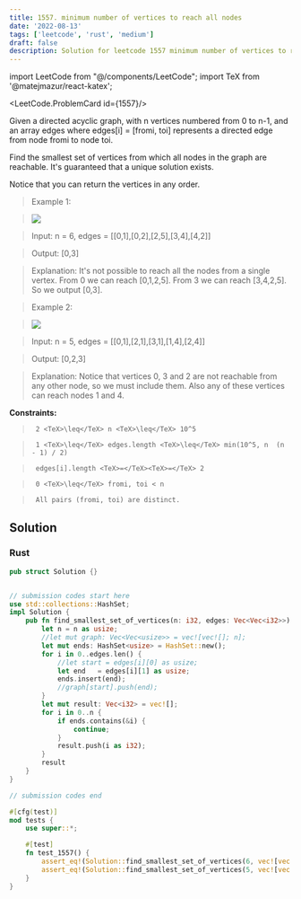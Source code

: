 ```yaml
---
title: 1557. minimum number of vertices to reach all nodes
date: '2022-08-13'
tags: ['leetcode', 'rust', 'medium']
draft: false
description: Solution for leetcode 1557 minimum number of vertices to reach all nodes
---
```

import LeetCode from "@/components/LeetCode";
import TeX from '@matejmazur/react-katex';

<LeetCode.ProblemCard id={1557}/>
 

  Given a directed acyclic graph, with n vertices numbered from 0 to n-1, and an array edges where edges[i] <TeX>=</TeX> [fromi, toi] represents a directed edge from node fromi to node toi.

  

  Find the smallest set of vertices from which all nodes in the graph are reachable. It's guaranteed that a unique solution exists.

  

  Notice that you can return the vertices in any order.

  

   

 >   Example 1:

  

 >   ![](https://assets.leetcode.com/uploads/2020/07/07/untitled22.png)

  

  

 >   Input: n <TeX>=</TeX> 6, edges <TeX>=</TeX> [[0,1],[0,2],[2,5],[3,4],[4,2]]

 >   Output: [0,3]

 >   Explanation: It's not possible to reach all the nodes from a single vertex. From 0 we can reach [0,1,2,5]. From 3 we can reach [3,4,2,5]. So we output [0,3].

  

 >   Example 2:

  

 >   ![](https://assets.leetcode.com/uploads/2020/07/07/untitled.png)

  

  

 >   Input: n <TeX>=</TeX> 5, edges <TeX>=</TeX> [[0,1],[2,1],[3,1],[1,4],[2,4]]

 >   Output: [0,2,3]

 >   Explanation: Notice that vertices 0, 3 and 2 are not reachable from any other node, so we must include them. Also any of these vertices can reach nodes 1 and 4.

  

  

   

  **Constraints:**

  

  

 >   	2 <TeX>\leq</TeX> n <TeX>\leq</TeX> 10^5

 >   	1 <TeX>\leq</TeX> edges.length <TeX>\leq</TeX> min(10^5, n  (n - 1) / 2)

 >   	edges[i].length <TeX>=</TeX><TeX>=</TeX> 2

 >   	0 <TeX>\leq</TeX> fromi, toi < n

 >   	All pairs (fromi, toi) are distinct.


## Solution
### Rust
```rust
pub struct Solution {}


// submission codes start here
use std::collections::HashSet;
impl Solution {
    pub fn find_smallest_set_of_vertices(n: i32, edges: Vec<Vec<i32>>) -> Vec<i32> {
        let n = n as usize;
        //let mut graph: Vec<Vec<usize>> = vec![vec![]; n];
        let mut ends: HashSet<usize> = HashSet::new();
        for i in 0..edges.len() {
            //let start = edges[i][0] as usize;
            let end   = edges[i][1] as usize;
            ends.insert(end);
            //graph[start].push(end);
        }
        let mut result: Vec<i32> = vec![];
        for i in 0..n {
            if ends.contains(&i) {
                continue;
            }
            result.push(i as i32);
        }
        result
    }
}

// submission codes end

#[cfg(test)]
mod tests {
    use super::*;

    #[test]
    fn test_1557() {
        assert_eq!(Solution::find_smallest_set_of_vertices(6, vec![vec![0,1],vec![0,2],vec![2,5],vec![3,4],vec![4,2]]), vec![0,3]);
        assert_eq!(Solution::find_smallest_set_of_vertices(5, vec![vec![0,1],vec![2,1],vec![3,1],vec![1,4],vec![2,4]]), vec![0,2,3]);
    }
}

```
